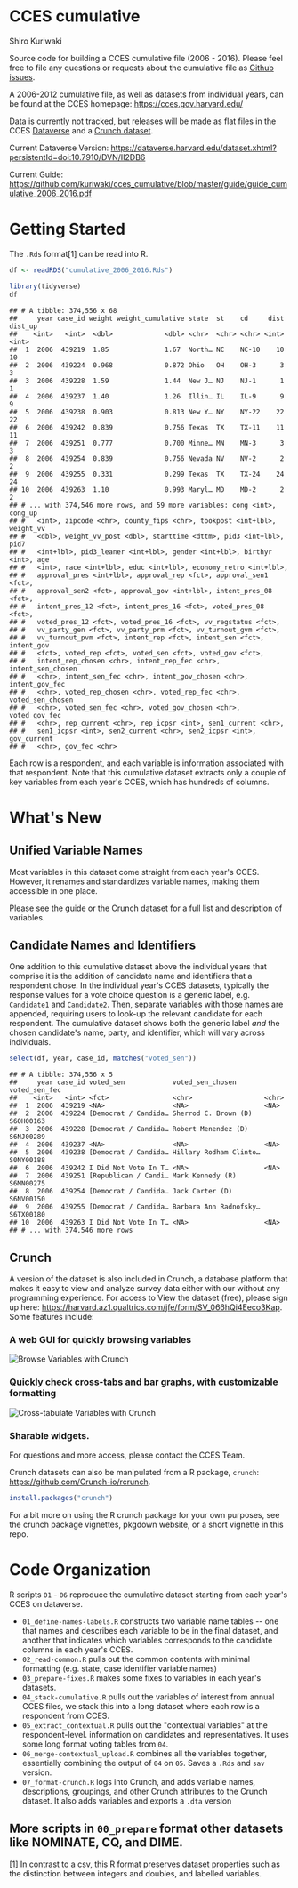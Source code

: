 CCES cumulative
================
Shiro Kuriwaki

Source code for building a CCES cumulative file (2006 - 2016). Please feel free to file any questions or requests about the cumulative file as [Github issues](https://github.com/kuriwaki/cces_cumulative/issues).

A 2006-2012 cumulative file, as well as datasets from individual years, can be found at the CCES homepage: <https://cces.gov.harvard.edu/>

Data is currently not tracked, but releases will be made as flat files in the CCES [Dataverse](https://dataverse.harvard.edu/dataverse/cces) and a [Crunch dataset](crunch.io).

Current Dataverse Version: <https://dataverse.harvard.edu/dataset.xhtml?persistentId=doi:10.7910/DVN/II2DB6>

Current Guide: <https://github.com/kuriwaki/cces_cumulative/blob/master/guide/guide_cumulative_2006_2016.pdf>

Getting Started
===============

The `.Rds` format[1] can be read into R.

``` r
df <- readRDS("cumulative_2006_2016.Rds")
```

``` r
library(tidyverse)
df
```

    ## # A tibble: 374,556 x 68
    ##     year case_id weight weight_cumulative state  st    cd     dist dist_up
    ##    <int>   <int>  <dbl>             <dbl> <chr>  <chr> <chr> <int>   <int>
    ##  1  2006  439219  1.85              1.67  North… NC    NC-10    10      10
    ##  2  2006  439224  0.968             0.872 Ohio   OH    OH-3      3       3
    ##  3  2006  439228  1.59              1.44  New J… NJ    NJ-1      1       1
    ##  4  2006  439237  1.40              1.26  Illin… IL    IL-9      9       9
    ##  5  2006  439238  0.903             0.813 New Y… NY    NY-22    22      22
    ##  6  2006  439242  0.839             0.756 Texas  TX    TX-11    11      11
    ##  7  2006  439251  0.777             0.700 Minne… MN    MN-3      3       3
    ##  8  2006  439254  0.839             0.756 Nevada NV    NV-2      2       2
    ##  9  2006  439255  0.331             0.299 Texas  TX    TX-24    24      24
    ## 10  2006  439263  1.10              0.993 Maryl… MD    MD-2      2       2
    ## # ... with 374,546 more rows, and 59 more variables: cong <int>, cong_up
    ## #   <int>, zipcode <chr>, county_fips <chr>, tookpost <int+lbl>, weight_vv
    ## #   <dbl>, weight_vv_post <dbl>, starttime <dttm>, pid3 <int+lbl>, pid7
    ## #   <int+lbl>, pid3_leaner <int+lbl>, gender <int+lbl>, birthyr <int>, age
    ## #   <int>, race <int+lbl>, educ <int+lbl>, economy_retro <int+lbl>,
    ## #   approval_pres <int+lbl>, approval_rep <fct>, approval_sen1 <fct>,
    ## #   approval_sen2 <fct>, approval_gov <int+lbl>, intent_pres_08 <fct>,
    ## #   intent_pres_12 <fct>, intent_pres_16 <fct>, voted_pres_08 <fct>,
    ## #   voted_pres_12 <fct>, voted_pres_16 <fct>, vv_regstatus <fct>,
    ## #   vv_party_gen <fct>, vv_party_prm <fct>, vv_turnout_gvm <fct>,
    ## #   vv_turnout_pvm <fct>, intent_rep <fct>, intent_sen <fct>, intent_gov
    ## #   <fct>, voted_rep <fct>, voted_sen <fct>, voted_gov <fct>,
    ## #   intent_rep_chosen <chr>, intent_rep_fec <chr>, intent_sen_chosen
    ## #   <chr>, intent_sen_fec <chr>, intent_gov_chosen <chr>, intent_gov_fec
    ## #   <chr>, voted_rep_chosen <chr>, voted_rep_fec <chr>, voted_sen_chosen
    ## #   <chr>, voted_sen_fec <chr>, voted_gov_chosen <chr>, voted_gov_fec
    ## #   <chr>, rep_current <chr>, rep_icpsr <int>, sen1_current <chr>,
    ## #   sen1_icpsr <int>, sen2_current <chr>, sen2_icpsr <int>, gov_current
    ## #   <chr>, gov_fec <chr>

Each row is a respondent, and each variable is information associated with that respondent. Note that this cumulative dataset extracts only a couple of key variables from each year's CCES, which has hundreds of columns.

What's New
==========

Unified Variable Names
----------------------

Most variables in this dataset come straight from each year's CCES. However, it renames and standardizes variable names, making them accessible in one place.

Please see the guide or the Crunch dataset for a full list and description of variables.

Candidate Names and Identifiers
-------------------------------

One addition to this cumulative dataset above the individual years that comprise it is the addition of candidate name and identifiers that a respondent chose. In the individual year's CCES datasets, typically the response values for a vote choice question is a generic label, e.g. `Candidate1` and `Candidate2`. Then, separate variables with those names are appended, requiring users to look-up the relevant candidate for each respondent. The cumulative dataset shows both the generic label *and* the chosen candidate's name, party, and identifier, which will vary across individuals.

``` r
select(df, year, case_id, matches("voted_sen"))
```

    ## # A tibble: 374,556 x 5
    ##     year case_id voted_sen            voted_sen_chosen       voted_sen_fec
    ##    <int>   <int> <fct>                <chr>                  <chr>        
    ##  1  2006  439219 <NA>                 <NA>                   <NA>         
    ##  2  2006  439224 [Democrat / Candida… Sherrod C. Brown (D)   S6OH00163    
    ##  3  2006  439228 [Democrat / Candida… Robert Menendez (D)    S6NJ00289    
    ##  4  2006  439237 <NA>                 <NA>                   <NA>         
    ##  5  2006  439238 [Democrat / Candida… Hillary Rodham Clinto… S0NY00188    
    ##  6  2006  439242 I Did Not Vote In T… <NA>                   <NA>         
    ##  7  2006  439251 [Republican / Candi… Mark Kennedy (R)       S6MN00275    
    ##  8  2006  439254 [Democrat / Candida… Jack Carter (D)        S6NV00150    
    ##  9  2006  439255 [Democrat / Candida… Barbara Ann Radnofsky… S6TX00180    
    ## 10  2006  439263 I Did Not Vote In T… <NA>                   <NA>         
    ## # ... with 374,546 more rows

Crunch
------

A version of the dataset is also included in Crunch, a database platform that makes it easy to view and analyze survey data either with our without any programming experience. For access to View the dataset (free), please sign up here: <https://harvard.az1.qualtrics.com/jfe/form/SV_066hQi4Eeco3Kap>. Some features include:

### A web GUI for quickly browsing variables

![Browse Variables with Crunch](guide/01_crunch_browse.gif)

### Quickly check cross-tabs and bar graphs, with customizable formatting

![Cross-tabulate Variables with Crunch](guide/02_crunch_tab.gif)

### Sharable widgets.

For questions and more access, please contact the CCES Team.

Crunch datasets can also be manipulated from a R package, `crunch`: <https://github.com/Crunch-io/rcrunch>.

``` r
install.packages("crunch")
```

For a bit more on using the R crunch package for your own purposes, see the crunch package vignettes, pkgdown website, or a short vignette in this repo.

Code Organization
=================

R scripts `01` - `06` reproduce the cumulative dataset starting from each year's CCES on dataverse.

-   `01_define-names-labels.R` constructs two variable name tables -- one that names and describes each variable to be in the final dataset, and another that indicates which variables corresponds to the candidate columns in each year's CCES.
-   `02_read-common.R` pulls out the common contents with minimal formatting (e.g. state, case identifier variable names)
-   `03_prepare-fixes.R` makes some fixes to variables in each year's datasets.
-   `04_stack-cumulative.R` pulls out the variables of interest from annual CCES files, we stack this into a long dataset where each row is a respondent from CCES.
-   `05_extract_contextual.R` pulls out the "contextual variables" at the respondent-level. information on candidates and representatives. It uses some long format voting tables from `04`.
-   `06_merge-contextual_upload.R` combines all the variables together, essentially combining the output of `04` on `05`. Saves a `.Rds` and `sav` version.
-   `07_format-crunch.R` logs into Crunch, and adds variable names, descriptions, groupings, and other Crunch attributes to the Crunch dataset. It also adds variables and exports a `.dta` version

More scripts in `00_prepare` format other datasets like NOMINATE, CQ, and DIME.
-------------------------------------------------------------------------------

[1] In contrast to a csv, this R format preserves dataset properties such as the distinction between integers and doubles, and labelled variables.
